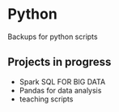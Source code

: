 # Python
Backups for python scripts

## Projects in progress
- Spark SQL FOR BIG DATA
- Pandas for data analysis
- teaching scripts
